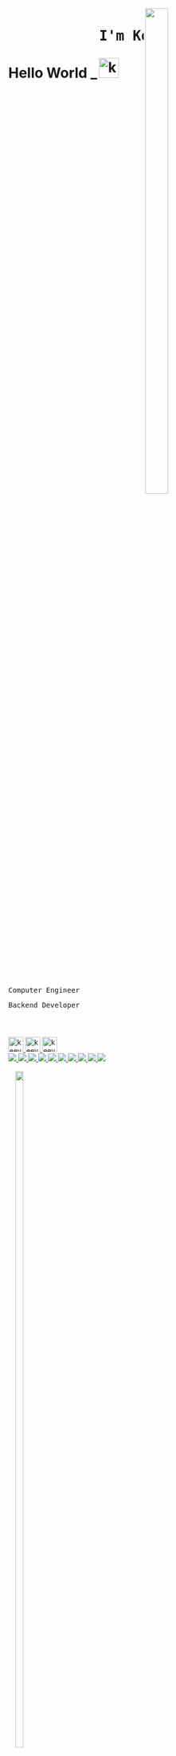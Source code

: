 <div align="center" style="display: inline-block"><h1>Hello World _</h1></div>

<div style="display: inline-block">
  <img align="right" height="auto" width="50%" src="https://i.giphy.com/media/3o7aCTfyhYawdOXcFW/giphy.webp" >
  <h1 align="left">
	<pre>I'm Keven _</pre>
	<a href="https://www.linkedin.com/in/keven-lopes-silva">
	  <img alt="keven-lopes-da-silva-linkedin" src="https://img.shields.io/badge/LinkedIn-0077B5?style=for-the-badge&logo=linkedin&logoColor=white" height="40px">
	</a>  
  </h1> 
</div>


<pre>Computer Engineer _</pre>
<pre>Backend Developer _</pre>

  #

<br>

  <div style="display: inline-block">
	<a href="https://www.w3schools.com/java">
      		<img alt="keev-loop-java" src="https://img.shields.io/badge/Java-ED8B00?style=for-the-badge&logo=java&logoColor=white" height="30px" />
    </a>
    <a href="https://www.python.org">
      <img alt="keev-loop-python" src="https://img.shields.io/badge/Python-3776AB?style=for-the-badge&logo=python&logoColor=white" height="30px" />
    </a>
    <a href="https://www.javascript.com">
      <img alt="keev-loop-javascript" src="https://img.shields.io/badge/JavaScript-F7DF1E?style=for-the-badge&logo=javascript&logoColor=white" height="30px" />
    </a>
  </div>

<br>
    
   <div>
    <a href="https://spring.io/">
      <img  src="https://img.shields.io/badge/Spring-6DB33F?style=for-the-badge&logo=spring&logoColor=white">
    </a>
	<a href="https://quarkus.io/">
	    <img src="https://img.shields.io/badge/-Quarkus-000000?style=for-the-badge&logo=quarkus&logoColor=white">
    </a>
    <a href="https://flask.palletsprojects.com/">
      <img src="https://img.shields.io/badge/Flask-000000?style=for-the-badge&logo=flask&logoColor=white">
    </a>
    <a href="https://www.djangoproject.com/">
      <img src="https://img.shields.io/badge/Django-092E20?style=for-the-badge&logo=django&logoColor=white">
    </a>
    <a href="https://reactjs.org/">
      <img src="https://img.shields.io/badge/React-20232A?style=for-the-badge&logo=react&logoColor=61DAFB">
    </a>
    <a href="https://www.mysql.com/">
      <img src="https://img.shields.io/badge/MySQL-00000F?style=for-the-badge&logo=mysql&logoColor=white">
    </a>
    <a href="https://www.sqlite.org/">
      <img src="https://img.shields.io/badge/SQLite-07405E?style=for-the-badge&logo=sqlite&logoColor=white">
    </a>
    <a href="https://fastapi.tiangolo.com/">
      <img src="https://img.shields.io/badge/-FastAPI-009485?style=for-the-badge&logo=fastapi&logoColor=white">
    </a>
	<a href="https://nodejs.org">
      <img src="https://img.shields.io/badge/Node.js-43853D?style=for-the-badge&logo=node.js&logoColor=white">
    </a>
    <a href="https://jupyter.org">
      <img src="https://img.shields.io/badge/-Jupyter-E46E2E?style=for-the-badge&logo=jupyter&logoColor=white">
    </a>
  </div>   
  </div>
  
  <br>
 
    

<div align="center" style="display: inline-block">
  <img src="https://github-readme-stats.vercel.app/api?username=keev-loop&show_icons=true&theme=tokyonight" height="auto" width="59%">
  <img  src="https://github-readme-stats.vercel.app/api/top-langs/?username=keev-loop&theme=tokyonight&layout=compact&langs_count=8" height="auto" width="39%">
</div>

<br>

